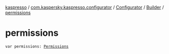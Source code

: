 [kaspresso](../../../index.md) / [com.kaspersky.kaspresso.configurator](../../index.md) / [Configurator](../index.md) / [Builder](index.md) / [permissions](./permissions.md)

# permissions

`var permissions: `[`Permissions`](../../../com.kaspersky.kaspresso.device.permissions/-permissions/index.md)
